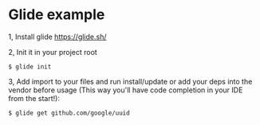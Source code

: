 # Glide example

1, Install glide https://glide.sh/

2, Init it in your project root

```
$ glide init
```

3, Add import to your files and run install/update or add your deps into the vendor before usage (This way you'll have code completion in your IDE from the start!):

```
$ glide get github.com/google/uuid
```